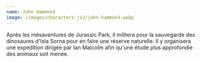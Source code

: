 ```yaml
---
name: John Hammond
image: /images/characters-js2/john-hammond.webp
---
```

Après les mésaventures de Jurassic Park, il militera pour la sauvegarde des dinosaures d'Isla Sorna pour en faire une réserve naturelle. Il y organisera une expedition dirigée par Ian Malcolm afin qu'une étude plus approfondie des animaux soit menée.